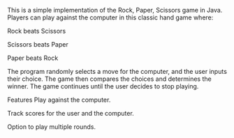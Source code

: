 This is a simple implementation of the Rock, Paper, Scissors game in Java. Players can play against the computer in this classic hand game where:

Rock beats Scissors

Scissors beats Paper

Paper beats Rock

The program randomly selects a move for the computer, and the user inputs their choice. The game then compares the choices and determines the winner. The game continues until the user decides to stop playing.

Features
Play against the computer.

Track scores for the user and the computer.

Option to play multiple rounds.

